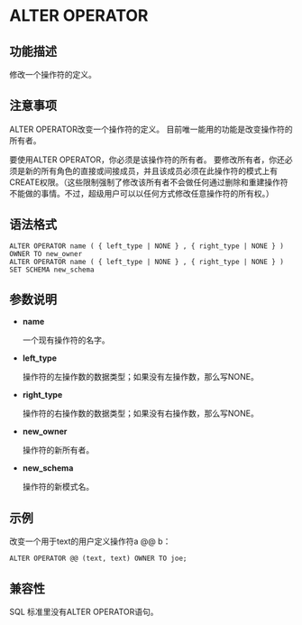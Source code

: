 # ALTER OPERATOR<a name="ZH-CN_TOPIC_0000001127812609"></a>

## 功能描述<a name="section113331284191"></a>

修改一个操作符的定义。

## 注意事项<a name="section1685724811811"></a>

ALTER OPERATOR改变一个操作符的定义。 目前唯一能用的功能是改变操作符的所有者。

要使用ALTER OPERATOR，你必须是该操作符的所有者。 要修改所有者，你还必须是新的所有角色的直接或间接成员，并且该成员必须在此操作符的模式上有CREATE权限。（这些限制强制了修改该所有者不会做任何通过删除和重建操作符不能做的事情。不过，超级用户可以以任何方式修改任意操作符的所有权。）

## 语法格式<a name="section122664751912"></a>

```
ALTER OPERATOR name ( { left_type | NONE } , { right_type | NONE } ) OWNER TO new_owner
ALTER OPERATOR name ( { left_type | NONE } , { right_type | NONE } ) SET SCHEMA new_schema
```

## 参数说明<a name="section48568352146"></a>

-   **name**

    一个现有操作符的名字。

-   **left\_type**

    操作符的左操作数的数据类型；如果没有左操作数，那么写NONE。

-   **right\_type**

    操作符的右操作数的数据类型；如果没有右操作数，那么写NONE。

-   **new\_owner**

    操作符的新所有者。

-   **new\_schema**

    操作符的新模式名。


## 示例<a name="section95851353171318"></a>

改变一个用于text的用户定义操作符a @@ b：

```
ALTER OPERATOR @@ (text, text) OWNER TO joe;
```

## 兼容性<a name="section135891317111410"></a>

SQL 标准里没有ALTER OPERATOR语句。

